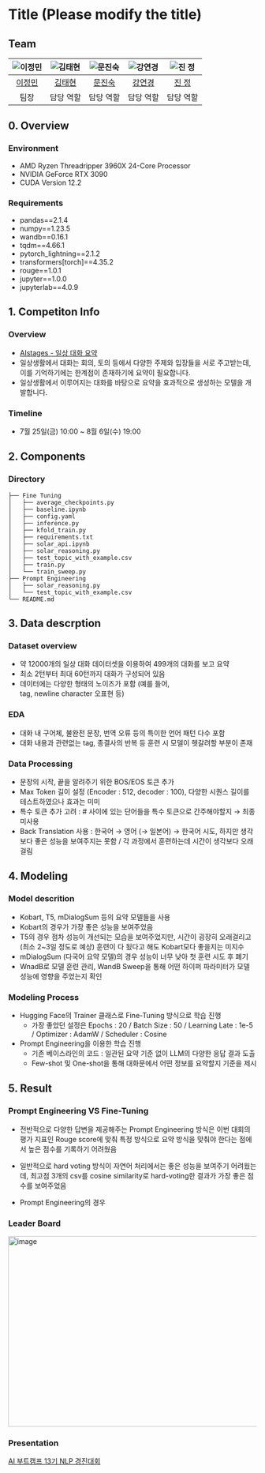 # Title (Please modify the title)
## Team

| ![이정민](https://avatars.githubusercontent.com/u/122961094?v=4) | ![김태현](https://avatars.githubusercontent.com/u/7031901?v=4) | ![문진숙](https://avatars.githubusercontent.com/u/204665219?v=4) | ![강연경](https://avatars.githubusercontent.com/u/5043251?v=4) | ![진 정](https://avatars.githubusercontent.com/u/87558804?v=4) |
| :--------------------------------------------------------------: | :--------------------------------------------------------------: | :--------------------------------------------------------------: | :--------------------------------------------------------------: | :--------------------------------------------------------------: |
|            [이정민](https://github.com/lIllIlIIIll)             |            [김태현](https://github.com/huefilm)             |            [문진숙](https://github.com/June3723)             |            [강연경](https://github.com/YeonkyungKang)             |            [진 정](https://github.com/wlswjd)             |
|                            팀장                             |                            담당 역할                             |                            담당 역할                             |                            담당 역할                             |                            담당 역할                             |

## 0. Overview
### Environment

- AMD Ryzen Threadripper 3960X 24-Core Processor
- NVIDIA GeForce RTX 3090
- CUDA Version 12.2

### Requirements

- pandas==2.1.4
- numpy==1.23.5
- wandb==0.16.1
- tqdm==4.66.1
- pytorch_lightning==2.1.2
- transformers[torch]==4.35.2
- rouge==1.0.1
- jupyter==1.0.0
- jupyterlab==4.0.9

## 1. Competiton Info

### Overview

- [AIstages - 일상 대화 요약](https://stages.ai/en/competitions/357/overview/description)
- 일상생활에서 대화는 회의, 토의 등에서 다양한 주제와 입장들을 서로 주고받는데, 이를 기억하기에는 한계점이 존재하기에 요약이 필요합니다.
- 일상생활에서 이루어지는 대화를 바탕으로 요약을 효과적으로 생성하는 모델을 개발합니다.

### Timeline

- 7월 25일(금) 10:00 ~ 8월 6일(수) 19:00

## 2. Components

### Directory

```
├── Fine Tuning
│   ├── average_checkpoints.py
│   ├── baseline.ipynb
│   ├── config.yaml
│   ├── inference.py
│   ├── kfold_train.py
│   ├── requirements.txt
│   ├── solar_api.ipynb
│   ├── solar_reasoning.py
│   ├── test_topic_with_example.csv
│   ├── train.py
│   └── train_sweep.py
├── Prompt Engineering
│   ├── solar_reasoning.py
│   └── test_topic_with_example.csv
└── README.md
```

## 3. Data descrption

### Dataset overview

- 약 12000개의 일상 대화 데이터셋을 이용하여 499개의 대화를 보고 요약
- 최소 2턴부터 최대 60턴까지 대화가 구성되어 있음
- 데이터에는 다양한 형태의 노이즈가 포함 (예를 들어, <br> tag, newline character 오표현 등)

### EDA

- 대화 내 구어체, 불완전 문장, 번역 오류 등의 특이한 언어 패턴 다수 포함
- 대화 내용과 관련없는 tag, 종결사의 반복 등 훈련 시 모델이 헷갈려할 부분이 존재

### Data Processing

- 문장의 시작, 끝을 알려주기 위한 BOS/EOS 토큰 추가
- Max Token 길이 설정 (Encoder : 512, decoder : 100), 다양한 시퀀스 길이를 테스트하였으나 효과는 미미
- 특수 토큰 추가 고려 : # 사이에 있는 단어들을 특수 토큰으로 간주해야할지 → 최종 미사용
- Back Translation 사용 : 한국어 → 영어 (→ 일본어) → 한국어 시도, 하지만 생각보다 좋은 성능을 보여주지는 못함 / 각 과정에서 훈련하는데 시간이 생각보다 오래걸림

## 4. Modeling

### Model descrition

- Kobart, T5, mDialogSum 등의 요약 모델들을 사용
- Kobart의 경우가 가장 좋은 성능을 보여주었음
- T5의 경우 점차 성능이 개선되는 모습을 보여주었지만, 시간이 굉장히 오래걸리고(최소 2~3일 정도로 예상) 훈련이 다 됬다고 해도 Kobart모다 좋을지는 미지수
- mDialogSum (다국어 요약 모델)의 경우 성능이 너무 낮아 첫 훈련 시도 후 폐기
- WnadB로 모델 훈련 관리, WandB Sweep을 통해 어떤 하이퍼 파라미터가 모델 성능에 영향을 주었는지 확인

### Modeling Process

- Hugging Face의 Trainer 클래스로 Fine-Tuning 방식으로 학습 진행
  - 가장 좋았던 설정은 Epochs : 20 / Batch Size : 50 / Learning Late : 1e-5 / Optimizer : AdamW / Scheduler : Cosine
- Prompt Engineering을 이용한 학습 진행
  - 기존 베이스라인의 코드 : 일관된 요약 기준 없이 LLM의 다양한 응답 결과 도출
  - Few-shot 및 One-shot을 통해 대화문에서 어떤 정보를 요약할지 기준을 제시

## 5. Result

### Prompt Engineering VS Fine-Tuning
- 전반적으로 다양한 답변을 제공해주는 Prompt Engineering 방식은 이번 대회의 평가 지표인 Rouge score에 맞춰 특정 방식으로 요약 방식을 맞춰야 한다는 점에서 높은 점수를 기록하기 어려웠음
- 일반적으로 hard voting 방식이 자연어 처리에서는 좋은 성능을 보여주기 어려웠는데, 최고점 3개의 csv를 cosine similarity로 hard-voting한 결과가 가장 좋은 점수를 보여주었음

- Prompt Engineering의 경우

### Leader Board

<img width="966" height="386" alt="image" src="https://github.com/user-attachments/assets/a3fea6ae-30cd-4524-92c6-c000c3975342" />


### Presentation

[AI 부트캠프 13기 NLP 경진대회](https://docs.google.com/presentation/d/1NHAyDUWhEJTWe8n4VmnfUeIyyt6eThcF/edit?slide=id.p8#slide=id.p8)
